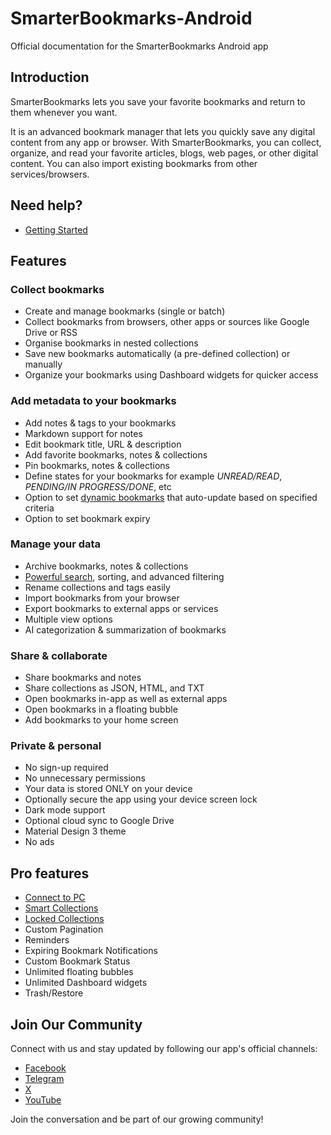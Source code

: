 # SmarterBookmarks-Android

Official documentation for the SmarterBookmarks Android app

## Introduction

SmarterBookmarks lets you save your favorite bookmarks and return to them whenever you want.

It is an advanced bookmark manager that lets you quickly save any digital content from any app or browser. With SmarterBookmarks, you can collect, organize, and read your favorite articles, blogs, web pages, or other digital content. You can also import existing bookmarks from other services/browsers.

## Need help?

- [Getting Started](GETTINGSTARTED.md)

## Features

### Collect bookmarks

- Create and manage bookmarks (single or batch)
- Collect bookmarks from browsers, other apps or sources like Google Drive or RSS
- Organise bookmarks in nested collections
- Save new bookmarks automatically (a pre-defined collection) or manually
- Organize your bookmarks using Dashboard widgets for quicker access

### Add metadata to your bookmarks

- Add notes & tags to your bookmarks
- Markdown support for notes
- Edit bookmark title, URL & description
- Add favorite bookmarks, notes & collections
- Pin bookmarks, notes & collections
- Define states for your bookmarks for example *UNREAD/READ*, *PENDING/IN PROGRESS/DONE*, etc
- Option to set [dynamic bookmarks](pages/DYNAMIC.md) that auto-update based on specified criteria
- Option to set bookmark expiry

### Manage your data

- Archive bookmarks, notes & collections
- [Powerful search](pages/SEARCH.md), sorting, and advanced filtering
- Rename collections and tags easily
- Import bookmarks from your browser
- Export bookmarks to external apps or services
- Multiple view options
- AI categorization & summarization of bookmarks

### Share & collaborate

- Share bookmarks and notes
- Share collections as JSON, HTML, and TXT
- Open bookmarks in-app as well as external apps
- Open bookmarks in a floating bubble
- Add bookmarks to your home screen

### Private & personal
  
- No sign-up required
- No unnecessary permissions
- Your data is stored ONLY on your device
- Optionally secure the app using your device screen lock
- Dark mode support
- Optional cloud sync to Google Drive
- Material Design 3 theme
- No ads

## Pro features

- [Connect to PC](pages/PC.md)
- [Smart Collections](pages/SMART.md)
- [Locked Collections](pages/LOCKED.md)
- Custom Pagination
- Reminders
- Expiring Bookmark Notifications
- Custom Bookmark Status
- Unlimited floating bubbles
- Unlimited Dashboard widgets
- Trash/Restore

## Join Our Community

Connect with us and stay updated by following our app's official channels:

- [Facebook](https://web.facebook.com/smartertechnologist)
- [Telegram](https://t.me/+b9WSFVyGW-lhZmY8)
- [X](https://x.com/smartertechie)
- [YouTube](https://www.youtube.com/@smartertechnologist)

Join the conversation and be part of our growing community!

